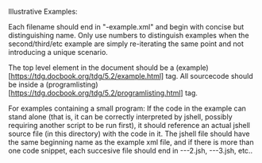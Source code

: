Illustrative Examples:

Each filename should end in "-example.xml" and begin with concise but distinguishing name. Only use numbers to distinguish examples
when the second/third/etc example are simply re-iterating the same point and not introducing a unique scenario. 

The top level element in the document should be a (example)[https://tdg.docbook.org/tdg/5.2/example.html] tag. All 
sourcecode should be inside a (programlisting)[https://tdg.docbook.org/tdg/5.2/programlisting.html] tag. 

For examples containing a small program:
If the code in the example can stand alone (that is, it can be correctly interpreted by jshell, possibly requiring another 
script to be run first), it should reference an actual jshell source file (in this directory) with the code in it. 
The jshell file should have the same beginning name as the example xml file, and if there is more than one code snippet, 
each succesive file should end in ---2.jsh, ---3.jsh, etc..
